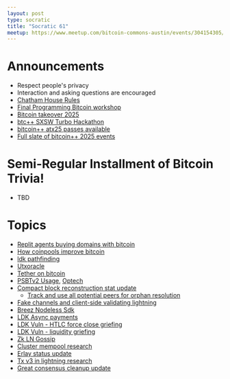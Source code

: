 ```yaml
---
layout: post
type: socratic
title: "Socratic 61"
meetup: https://www.meetup.com/bitcoin-commons-austin/events/304154305/
---
```


# Announcements

- Respect people's privacy
- Interaction and asking questions are encouraged
- [Chatham House Rules](https://www.chathamhouse.org/about-us/chatham-house-rule)
- [Final Programming Bitcoin workshop](https://x.com/jimmysong/status/1891989046936649915)
- [Bitcoin takeover 2025](https://bitcointakeover.org/)
- [btc++ SXSW Turbo Hackathon](https://ykdl62lcpgz.typeform.com/turbohack)
- [bitcoin++ atx25 passes available](https://btcplusplus.dev/conf/atx25)
- [Full slate of bitcoin++ 2025 events](https://btcpp.dev/)

# Semi-Regular Installment of Bitcoin Trivia!

- TBD

# Topics

- [Replit agents buying domains with bitcoin](https://x.com/MaxAWebster/status/1886624932957970502)
- [How coinpools improve bitcoin](https://njump.me/naddr1qvzqqqr4gupzqgvra9r4sjqapufyl0vnc4kv4fz70e29em4c655y37vz206f0wt4qq2kxm2gwajrxe3n2fshwn6lvs6xgmnvxykh5g60zzr)
- [ldk pathfinding](https://lightningdevkit.org/blog/ldk-pathfinding/)
- [Utxoracle](https://x.com/SteveSimple/status/1889325264808677668)
- [Tether on bitcoin](https://bitcoinmagazine.com/takes/tether-is-back-on-bitcoin-lightning-dominance-is-just-starting)
- [PSBTv2 Usage](https://bitcoin.stackexchange.com/questions/125384/who-uses-or-wants-to-use-psbtv2-bip370), [Optech](https://bitcoinops.org/en/newsletters/2025/01/24/#psbtv2-integration-testing)
- [Compact block reconstruction stat update](https://delvingbitcoin.org/t/stats-on-compact-block-reconstructions/1052/5)
  - [Track and use all potential peers for orphan resolution](bitcoin/bitcoin#31397)
- [Fake channels and client-side validating lightning](https://petertodd.org/2025/fake-channels-and-rgb-lightning)
- [Breez Nodeless Sdk](https://blog.liquid.net/breez-releases-nodeless-sdk-implementation-powered-by-liquid/)
- [LDK Async payments](https://github.com/lightningdevkit/rust-lightning/pull/3440)
- [LDK Vuln - HTLC force close griefing](https://delvingbitcoin.org/t/disclosure-ldk-duplicate-htlc-force-close-griefing/1410)
- [LDK Vuln - liquidity griefing](https://delvingbitcoin.org/t/disclosure-ldk-invalid-claims-liquidity-griefing/1400)
- [Zk LN Gossip](https://delvingbitcoin.org/t/zk-gossip-for-lightning-channel-announcements/1407)
- [Cluster mempool research](https://bitcoinops.org/en/newsletters/2025/02/07/#discovery-of-previous-research-for-finding-optimal-cluster-linearization)
- [Erlay status update](https://delvingbitcoin.org/t/erlay-overview-and-current-approach/1415)
- [Tx v3 in lightning research](https://delvingbitcoin.org/t/which-ephemeral-anchor-script-should-lightning-use/1412)
- [Great consensus cleanup update](https://mailing-list.bitcoindevs.xyz/bitcoindev/jiyMlvTX8BnG71f75SqChQZxyhZDQ65kldcugeIDJVJsvK4hadCO3GT46xFc7_cUlWdmOCG0B_WIz0HAO5ZugqYTuX5qxnNLRBn3MopuATI=@protonmail.com/)
